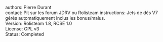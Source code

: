 authors: Pierre Durant  
contact: Pit sur les forum JDRV ou Rolisteam 
instructions: Jets de dés V7 gérés automatiquement inclus les bonus/malus.  
Version: Rolisteam 1.8, RCSE 1.0  
License: GPL v3  
Status: Completed  
